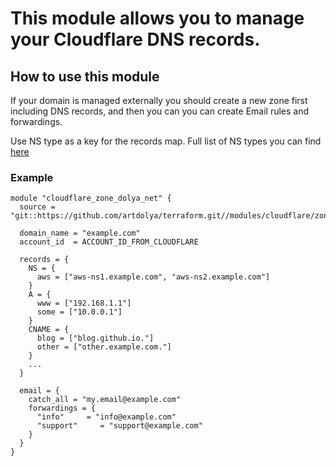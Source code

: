# This module allows you to manage your Cloudflare DNS records.

## How to use this module

If your domain is managed externally you should create a new zone first including DNS records, and then you can you can create Email rules and forwardings.

Use NS type as a key for the records map.
Full list of NS types you can find [here](https://registry.terraform.io/providers/cloudflare/cloudflare/latest/docs/resources/record#type)

### Example

```hcl
module "cloudflare_zone_dolya_net" {
  source = "git::https://github.com/artdolya/terraform.git//modules/cloudflare/zone"

  domain_name = "example.com"
  account_id  = ACCOUNT_ID_FROM_CLOUDFLARE

  records = {
    NS = {
      aws = ["aws-ns1.example.com", "aws-ns2.example.com"]
    }
    A = {
      www = ["192.168.1.1"]
      some = ["10.0.0.1"]
    }
    CNAME = {
      blog = ["blog.github.io."]
      other = ["other.example.com."]
    }
    ...
  }

  email = {
    catch_all = "my.email@example.com"
    forwardings = {
      "info"     = "info@example.com"
      "support"     = "support@example.com"
    }
  }
}
```
